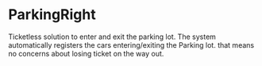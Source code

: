 # ParkingRight
Ticketless solution to enter and exit the parking lot. The system automatically registers the cars entering/exiting the Parking lot. that means no concerns about losing ticket on the way out.
